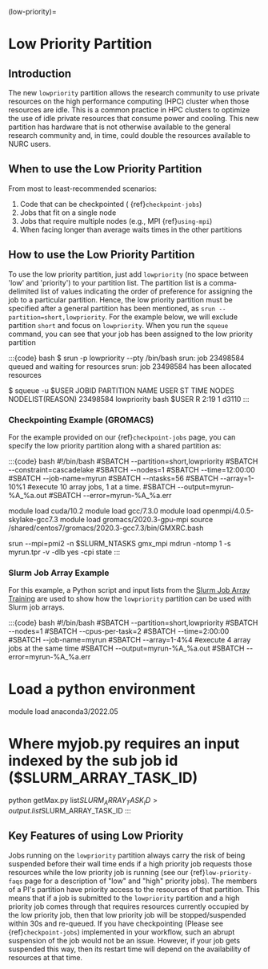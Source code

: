 (low-priority)=

# Low Priority Partition

## Introduction

The new `lowpriority` partition allows the research community to use private resources on the high performance computing (HPC) cluster when those resources are idle. This is a common practice in HPC clusters to optimize the use of idle private resources that consume power and cooling. This new partition has hardware that is not otherwise available to the general research community and, in time, could double the resources available to NURC users.

## When to use the Low Priority Partition

From most to least-recommended scenarios:

1. Code that can be checkpointed ( {ref}`checkpoint-jobs`)
1. Jobs that fit on a single node 
1. Jobs that require multiple nodes (e.g., MPI {ref}`using-mpi`)
1. When facing longer than average waits times in the other partitions

## How to use the Low Priority Partition

To use the low priority partition, just add `lowpriority` (no space between 'low' and 'priority') to your partition list. The partition list is a comma-delimited list of values indicating the order of preference for assigning the job to a particular partition. Hence, the low priority partition must be specified after a general partition has been mentioned, as `srun --partition=short,lowpriority`. For the example below, we will exclude partition `short` and focus on `lowpriority`. When you run the `squeue` command, you can see that your job has been assigned to the low priority partition

:::{code} bash 
$ srun -p lowpriority --pty /bin/bash
srun: job 23498584 queued and waiting for resources
srun: job 23498584 has been allocated resources

$ squeue -u $USER
JOBID      PARTITION     NAME     USER   ST   TIME  NODES  NODELIST(REASON)
23498584 lowpriority     bash    $USER    R   2:19      1  d3110
:::

### Checkpointing Example (GROMACS)

For the example provided on our {ref}`checkpoint-jobs` page, you can specify the low priority partition along with a shared partition as:

:::{code} bash
#!/bin/bash
#SBATCH --partition=short,lowpriority
#SBATCH --constraint=cascadelake
#SBATCH --nodes=1
#SBATCH --time=12:00:00
#SBATCH --job-name=myrun
#SBATCH --ntasks=56
#SBATCH --array=1-10%1  #execute 10 array jobs, 1 at a time.
#SBATCH --output=myrun-%A_%a.out
#SBATCH --error=myrun-%A_%a.err
 
module load cuda/10.2
module load gcc/7.3.0
module load openmpi/4.0.5-skylake-gcc7.3
module load gromacs/2020.3-gpu-mpi
source /shared/centos7/gromacs/2020.3-gcc7.3/bin/GMXRC.bash

srun --mpi=pmi2 -n $SLURM_NTASKS gmx_mpi mdrun -ntomp 1 -s myrun.tpr -v -dlb yes -cpi state
:::

### Slurm Job Array Example

For this example, a Python script and input lists from the [Slurm Job Array Training] are used to show how the `lowpriority` partition can be used with Slurm job arrays.

:::{code} bash
#!/bin/bash
#SBATCH --partition=short,lowpriority
#SBATCH --nodes=1
#SBATCH --cpus-per-task=2
#SBATCH --time=2:00:00
#SBATCH --job-name=myrun
#SBATCH --array=1-4%4  #execute 4 array jobs at the same time
#SBATCH --output=myrun-%A_%a.out
#SBATCH --error=myrun-%A_%a.err

# Load a python environment
module load anaconda3/2022.05

# Where myjob.py requires an input indexed by the sub job id ($SLURM_ARRAY_TASK_ID)
python getMax.py list$SLURM_ARRAY_TASK_ID > output.list$SLURM_ARRAY_TASK_ID
:::

## Key Features of using Low Priority

Jobs running on the `lowpriority` partition always carry the risk of being suspended before their wall time ends if a high priority job requests those resources while the low priority job is running (see our {ref}`low-priority-faqs` page for a description of "low" and "high" priority jobs). The members of a PI's partition have priority access to the resources of that partition. This means that if a job is submitted to the `lowpriority` partition and a high priority job comes through that requires resources currently occupied by the low priority job, then that low priority job will be stopped/suspended within 30s and re-queued. If you have checkpointing (Please see {ref}`checkpoint-jobs`) implemented in your workflow, such an abrupt suspension of the job would not be an issue. However, if your job gets suspended this way, then its restart time will depend on the availability of resources at that time.

[Slurm Job Array Training]:https://github.com/northeastern-rc/training-slurmarrayjobs/tree/main/Exercise_sequential_python